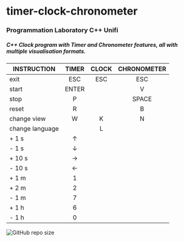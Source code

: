 # timer-clock-chronometer
### Programmation Laboratory  C++ Unifi

##### C++ Clock program with Timer and Chronometer features, all with multiple visualisation formats.


| INSTRUCTION     | TIMER | CLOCK | CHRONOMETER |
|-----------------|:-----:|:-----:|:-----------:|
| exit            |  ESC  |  ESC  |     ESC     |
| start           | ENTER |       |      V      |
| stop            |   P   |       |    SPACE    |
| reset           |   R   |       |      B      |
| change view     |   W   |   K   |      N      |
| change language |       |   L   |             |
| +  1 s          |   ↑   |       |             |
| -  1 s          |   ↓   |       |             |
| + 10 s          |   →   |       |             |
| - 10 s          |   ←   |       |             |
| +  1 m          |   1   |       |             |
| +  2 m          |   2   |       |             |
| -  1 m          |   7   |       |             |
| +  1 h          |   6   |       |             |
| -  1 h          |   0   |       |             |


![GitHub repo size](https://img.shields.io/github/repo-size/federicomarra/timer-clock-chronometer?color=55&label=repo%20size&logo=55&logoColor=55%20B)